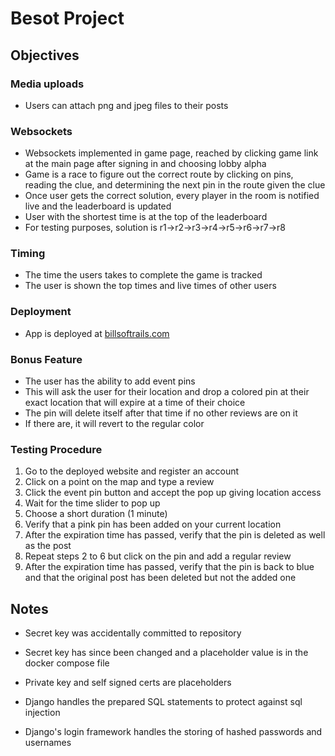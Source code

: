 # Besot Project

## Objectives
### Media uploads
- Users can attach png and jpeg files to their posts 
### Websockets
- Websockets implemented in game page, reached by clicking game link at the main page
  after signing in and choosing lobby alpha
- Game is a race to figure out the correct route by clicking on pins, reading the clue, and determining the next pin in the route
  given the clue
- Once user gets the correct solution, every player in the room is notified live and the leaderboard is updated
- User with the shortest time is at the top of the leaderboard
- For testing purposes, solution is r1->r2->r3->r4->r5->r6->r7->r8
### Timing
- The time the users takes to complete the game is tracked
- The user is shown the top times and live times of other users
   
### Deployment
- App is deployed at [billsoftrails.com](https://billsoftrails.com)

### Bonus Feature
- The user has the ability to add event pins
- This will ask the user for their location and drop a colored pin at their exact location that will expire at a time of their choice
- The pin will delete itself after that time if no other reviews are on it
- If there are, it will revert to the regular color

### Testing Procedure
1. Go to the deployed website and register an account
2. Click on a point on the map and type a review
3. Click the event pin button and accept the pop up giving location access
4. Wait for the time slider to pop up
5. Choose a short duration (1 minute)
6. Verify that a pink pin has been added on your current location
7. After the expiration time has passed, verify that the pin is deleted as well as the post
8. Repeat steps 2 to 6 but click on the pin and add a regular review
9. After the expiration time has passed, verify that the pin is back to blue and that the original post has been
    deleted but not the added one

## Notes
- Secret key was accidentally committed to repository  
- Secret key has since been changed and a placeholder value is in the docker compose file  
- Private key and self signed certs are placeholders 

- Django handles the prepared SQL statements to protect against sql injection  
- Django's login framework handles the storing of hashed passwords and usernames
